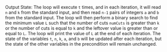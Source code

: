 Output State: The loop will execute `t` times, and in each iteration, it will read `n` and `k` from the standard input, and then read `n-1` pairs of integers `a` and `b` from the standard input. The loop will then perform a binary search to find the minimum value `L` such that the number of cuts `numCuts` is greater than `k` or the number of cuts is equal to `k` and the leftover value is greater than or equal to `L`. The loop will print the value of `L` at the end of each iteration. The state of the variables `t`, `n`, `k`, `a`, and `b` will be updated after each iteration, but the state of the other variables in the precondition will remain unchanged.